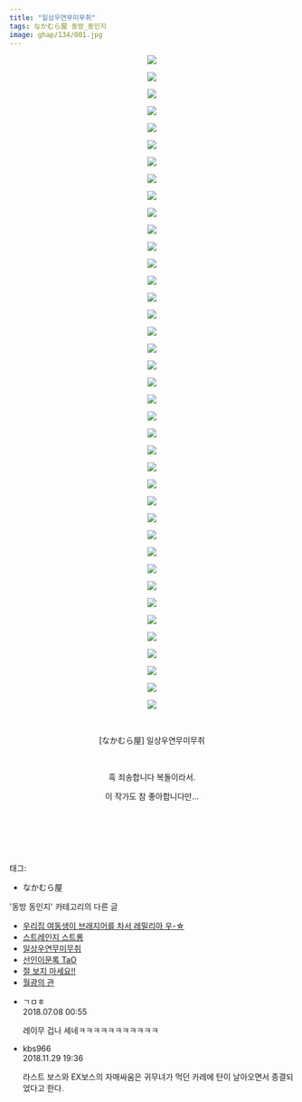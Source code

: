 ```yaml
---
title: "일상우연무미무취"
tags: なかむら屋 동방_동인지
image: ghap/134/001.jpg
---
```

<div class="article">
<p style="text-align: center; clear: none; float: none;"><img src="{{ site.nasurl }}/ghap/134/001.jpg"/></p>
<p style="text-align: center; clear: none; float: none;"><img src="{{ site.nasurl }}/ghap/134/002.jpg"/></p>
<p style="text-align: center; clear: none; float: none;"><img src="{{ site.nasurl }}/ghap/134/003.jpg"/></p>
<p style="text-align: center; clear: none; float: none;"><img src="{{ site.nasurl }}/ghap/134/004.jpg"/></p>
<p style="text-align: center; clear: none; float: none;"><img src="{{ site.nasurl }}/ghap/134/005.jpg"/></p>
<p style="text-align: center; clear: none; float: none;"><img src="{{ site.nasurl }}/ghap/134/006.jpg"/></p>
<p style="text-align: center; clear: none; float: none;"><img src="{{ site.nasurl }}/ghap/134/007.jpg"/></p>
<p style="text-align: center; clear: none; float: none;"><img src="{{ site.nasurl }}/ghap/134/008.jpg"/></p>
<p style="text-align: center; clear: none; float: none;"><img src="{{ site.nasurl }}/ghap/134/009.jpg"/></p>
<p style="text-align: center; clear: none; float: none;"><img src="{{ site.nasurl }}/ghap/134/010.jpg"/></p>
<p style="text-align: center; clear: none; float: none;"><img src="{{ site.nasurl }}/ghap/134/011.jpg"/></p>
<p style="text-align: center; clear: none; float: none;"><img src="{{ site.nasurl }}/ghap/134/012.jpg"/></p>
<p style="text-align: center; clear: none; float: none;"><img src="{{ site.nasurl }}/ghap/134/013.jpg"/></p>
<p style="text-align: center; clear: none; float: none;"><img src="{{ site.nasurl }}/ghap/134/014.jpg"/></p>
<p style="text-align: center; clear: none; float: none;"><img src="{{ site.nasurl }}/ghap/134/015.jpg"/></p>
<p style="text-align: center; clear: none; float: none;"><img src="{{ site.nasurl }}/ghap/134/016.jpg"/></p>
<p style="text-align: center; clear: none; float: none;"><img src="{{ site.nasurl }}/ghap/134/017.jpg"/></p>
<p style="text-align: center; clear: none; float: none;"><img src="{{ site.nasurl }}/ghap/134/018.jpg"/></p>
<p style="text-align: center; clear: none; float: none;"><img src="{{ site.nasurl }}/ghap/134/019.jpg"/></p>
<p style="text-align: center; clear: none; float: none;"><img src="{{ site.nasurl }}/ghap/134/020.jpg"/></p>
<p style="text-align: center; clear: none; float: none;"><img src="{{ site.nasurl }}/ghap/134/021.jpg"/></p>
<p style="text-align: center; clear: none; float: none;"><img src="{{ site.nasurl }}/ghap/134/022.jpg"/></p>
<p style="text-align: center; clear: none; float: none;"><img src="{{ site.nasurl }}/ghap/134/023.jpg"/></p>
<p style="text-align: center; clear: none; float: none;"><img src="{{ site.nasurl }}/ghap/134/024.jpg"/></p>
<p style="text-align: center; clear: none; float: none;"><img src="{{ site.nasurl }}/ghap/134/025.jpg"/></p>
<p style="text-align: center; clear: none; float: none;"><img src="{{ site.nasurl }}/ghap/134/026.jpg"/></p>
<p style="text-align: center; clear: none; float: none;"><img src="{{ site.nasurl }}/ghap/134/027.jpg"/></p>
<p style="text-align: center; clear: none; float: none;"><img src="{{ site.nasurl }}/ghap/134/028.jpg"/></p>
<p style="text-align: center; clear: none; float: none;"><img src="{{ site.nasurl }}/ghap/134/029.jpg"/></p>
<p style="text-align: center; clear: none; float: none;"><img src="{{ site.nasurl }}/ghap/134/030.jpg"/></p>
<p style="text-align: center; clear: none; float: none;"><img src="{{ site.nasurl }}/ghap/134/031.jpg"/></p>
<p style="text-align: center; clear: none; float: none;"><img src="{{ site.nasurl }}/ghap/134/032.jpg"/></p>
<p style="text-align: center; clear: none; float: none;"><img src="{{ site.nasurl }}/ghap/134/033.jpg"/></p>
<p style="text-align: center; clear: none; float: none;"><img src="{{ site.nasurl }}/ghap/134/034.jpg"/></p>
<p style="text-align: center; clear: none; float: none;"><img src="{{ site.nasurl }}/ghap/134/035.jpg"/></p>
<p style="text-align: center; clear: none; float: none;"><img src="{{ site.nasurl }}/ghap/134/036.jpg"/></p>
<p style="text-align: center; clear: none; float: none;"><img src="{{ site.nasurl }}/ghap/134/037.jpg"/></p>
<p style="text-align: center; clear: none; float: none;"><img src="{{ site.nasurl }}/ghap/134/038.jpg"/></p>
<p style="text-align: center; clear: none; float: none;"><img src="{{ site.nasurl }}/ghap/134/039.jpg"/></p>
<p style="text-align: center; clear: none; float: none;"><br/></p>
<p style="text-align: center; clear: none; float: none;">[なかむら屋] 일상우연무미무취</p>
<p style="text-align: center; clear: none; float: none;"><br/></p>
<p style="text-align: center; clear: none; float: none;">흑 죄송합니다 복돌이라서.</p>
<p style="text-align: center; clear: none; float: none;">이 작가도 참 좋아합니다만...</p>
<p style="text-align: center; clear: none; float: none;"><br/></p>
<p style="text-align: center; clear: none; float: none;"><br/></p>
<p><br/></p>
</div><div class="tagTrail">
<p>태그: </p>
<ul>
<li>なかむら屋</li>
</ul>
</div><div class="another">
<p>'동방 동인지' 카테고리의 다른 글</p>
<ul>
<li><a href="/2016-06-18-ghap_136">우리집 여동생이 브래지어를 차서 레밀리아 우-☆</a></li>
<li><a href="/2016-06-18-ghap_135">스트레인지 스트롱</a></li>
<li><a href="/2016-06-18-ghap_134">일상우연무미무취</a></li>
<li><a href="/2016-06-18-ghap_133">선인이문록 TaO</a></li>
<li><a href="/2016-06-18-ghap_132">절 보지 마세요!!</a></li>
<li><a href="/2016-06-18-ghap_131">월광의 관</a></li>
</ul>
</div><div class="cb_module cb_fluid">
<div class="cb_wrt cb_profile">
<div class="comment">
<ul>
<li class="cb_thumb_off" id="comment15282108">
<div class="cb_comment_area">
<div class="cb_info_area">
<div class="cb_section">
<span class="cb_nick_name">ㄱㅁㅎ</span>
</div>
<div class="cb_section">
<span class="cb_date">2018.07.08 00:55 </span>
</div>
</div>
<div class="cb_dsc_comment">
<p class="cb_dsc">
											레이무 겁나 세네ㅋㅋㅋㅋㅋㅋㅋㅋㅋㅋㅋ
										</p>
</div>
</div></li>
<li class="cb_thumb_off" id="comment15380163">
<div class="cb_comment_area">
<div class="cb_info_area">
<div class="cb_section">
<span class="cb_nick_name">kbs966</span>
</div>
<div class="cb_section">
<span class="cb_date">2018.11.29 19:36 </span>
</div>
</div>
<div class="cb_dsc_comment">
<p class="cb_dsc">
											라스트 보스와 EX보스의 자매싸움은 귀무녀가 먹던 카레에 탄이 날아오면서 종결되었다고 한다.
										</p>
</div>
</div></li>
</ul>
</div>
</div><!-- commentList close -->
</div>
<br/>
<p id="refer"></p>
<br/>
